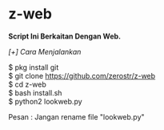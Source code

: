 # z-web
<b>Script Ini Berkaitan Dengan Web.</b>

<i>[+] Cara Menjalankan</i>

$ pkg install git <br>
$ git clone https://github.com/zerostr/z-web <br>
$ cd z-web <br>
$ bash install.sh <br>
$ python2 lookweb.py <br>

Pesan : Jangan rename file "lookweb.py"

